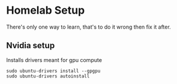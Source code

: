 # Homelab Setup
There's only one way to learn, that's to do it wrong then fix it after.


## Nvidia setup

Installs drivers meant for gpu compute
```
sudo ubuntu-drivers install --gpgpu
sudo ubuntu-drivers autoinstall

```